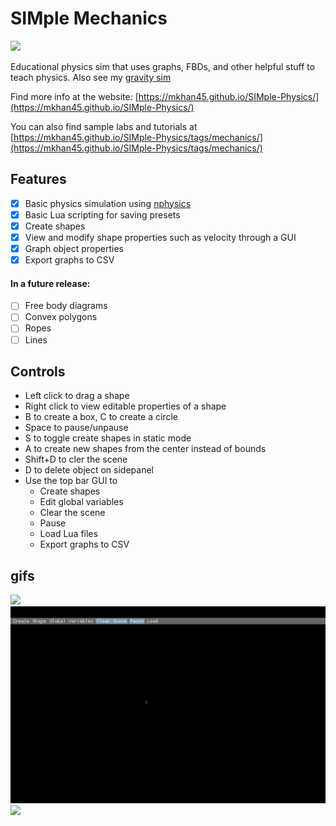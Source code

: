 # SIMple Mechanics
[![](https://gitlab.com/mkhan45/physics-v2/badges/master/pipeline.svg?key_text=build&style=flat-square)](https://gitlab.com/mkhan45/physics-v2/-/pipelines)

Educational physics sim that uses graphs, FBDs, and other helpful stuff to teach physics. Also see my [gravity sim](https://github.com/mkhan45/gravity-sim-v2)

Find more info at the website: [https://mkhan45.github.io/SIMple-Physics/](https://mkhan45.github.io/SIMple-Physics/)

You can also find sample labs and tutorials at [https://mkhan45.github.io/SIMple-Physics/tags/mechanics/](https://mkhan45.github.io/SIMple-Physics/tags/mechanics/)

## Features

- [X] Basic physics simulation using [nphysics](nphysics.org)
- [X] Basic Lua scripting for saving presets
- [X] Create shapes
- [X] View and modify shape properties such as velocity through a GUI
- [X] Graph object properties
- [X] Export graphs to CSV

#### In a future release:
- [ ] Free body diagrams
- [ ] Convex polygons
- [ ] Ropes
- [ ] Lines

## Controls
- Left click to drag a shape
- Right click to view editable properties of a shape
- B to create a box, C to create a circle
- Space to pause/unpause
- S to toggle create shapes in static mode
- A to create new shapes from the center instead of bounds
- Shift+D to cler the scene
- D to delete object on sidepanel
- Use the top bar GUI to 
  - Create shapes
  - Edit global variables
  - Clear the scene
  - Pause
  - Load Lua files
  - Export graphs to CSV
  
## gifs
![](demo1.gif)
![](demo2.gif)
![](demo3.gif)
